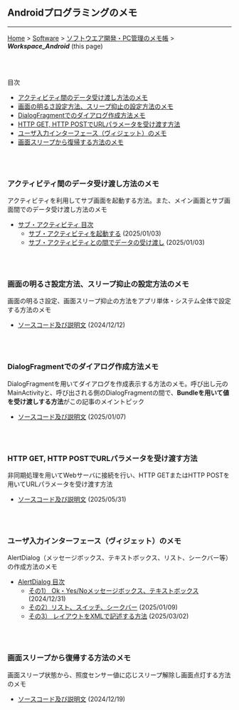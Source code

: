 ## Androidプログラミングのメモ<!-- omit in toc -->
---
[Home](https://oasis3855.github.io/webpage/) > [Software](https://oasis3855.github.io/webpage/software/index.html) > [ソフトウエア開発・PC管理のメモ帳](https://oasis3855.github.io/webpage/software/software_server_memo.html) > ***Workspace_Android*** (this page)

<br/>
<br/>

目次
- [アクティビティ間のデータ受け渡し方法のメモ](#アクティビティ間のデータ受け渡し方法のメモ)
- [画面の明るさ設定方法、スリープ抑止の設定方法のメモ](#画面の明るさ設定方法スリープ抑止の設定方法のメモ)
- [DialogFragmentでのダイアログ作成方法メモ](#dialogfragmentでのダイアログ作成方法メモ)
- [HTTP GET, HTTP POSTでURLパラメータを受け渡す方法](#http-get-http-postでurlパラメータを受け渡す方法)
- [ユーザ入力インターフェース（ヴィジェット）のメモ](#ユーザ入力インターフェースヴィジェットのメモ)
- [画面スリープから復帰する方法のメモ](#画面スリープから復帰する方法のメモ)

<br/>
<br/>

### アクティビティ間のデータ受け渡し方法のメモ

アクティビティを利用してサブ画面を起動する方法。また、メイン画面とサブ画面間でのデータ受け渡し方法のメモ

- [サブ・アクティビティ 目次](./Activity_Subscreen/)
  - [サブ・アクティビティを起動する](./Activity_Subscreen/ActivitySubscreenTest01/) (2025/01/03)
  - [サブ・アクティビティとの間でデータの受け渡し](./Activity_Subscreen/ActivitySubscreenTest02/) (2025/01/03)

<br/>
<br/>

### 画面の明るさ設定方法、スリープ抑止の設定方法のメモ

画面の明るさ設定、画面スリープ抑止の方法をアプリ単体・システム全体で設定する方法のメモ

- [ソースコード及び説明文](./Brightness_Sleep/) (2024/12/12)

<br/>
<br/>

### DialogFragmentでのダイアログ作成方法メモ

DialogFragmentを用いてダイアログを作成表示する方法のメモ。呼び出し元のMainActivityと、呼び出される側のDialogFragmentの間で、**Bundleを用いて値を受け渡しする方法**がこの記事のメイントピック

- [ソースコード及び説明文](./DialogFragment/) (2025/01/07)

<br/>
<br/>

### HTTP GET, HTTP POSTでURLパラメータを受け渡す方法

非同期処理を用いてWebサーバに接続を行い、HTTP GETまたはHTTP POSTを用いてURLパラメータを受け渡す方法

- [ソースコード及び説明文](./NetHttpGet/) (2025/05/31)

<br/>
<br/>

### ユーザ入力インターフェース（ヴィジェット）のメモ

AlertDialog（メッセージボックス、テキストボックス、リスト、シークバー等）の作成方法のメモ

- [AlertDialog 目次](./UserInterface_Widget/)
  - [その1） Ok・Yes/Noメッセージボックス、テキストボックス](./UserInterface_Widget/AlertDialogTest01/) (2024/12/31)
  - [その2）リスト、スイッチ、シークバー](./UserInterface_Widget/AlertDialogTest02/) (2025/01/09)
  - [その3） レイアウトをXMLで記述する方法](./UserInterface_Widget/AlertDialogTest03/) (2025/03/02)

<br/>
<br/>

### 画面スリープから復帰する方法のメモ

画面スリープ状態から、照度センサー値に応じスリープ解除し画面点灯する方法のメモ

- [ソースコード及び説明文](./Wakeup_From_Sleep/) (2024/12/19)

